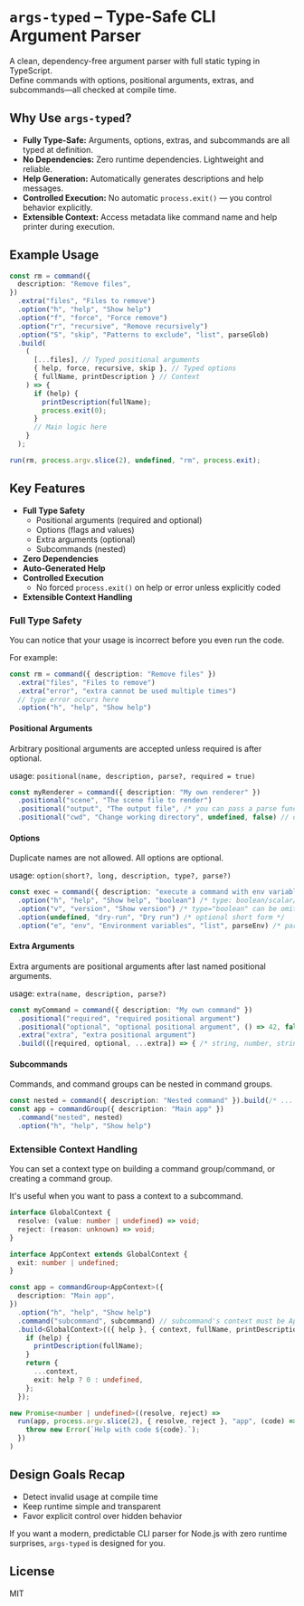 # `args-typed` – Type-Safe CLI Argument Parser

A clean, dependency-free argument parser with full static typing in TypeScript.  
Define commands with options, positional arguments, extras, and subcommands—all checked at compile time.

## Why Use `args-typed`?

- **Fully Type-Safe:**
  Arguments, options, extras, and subcommands are all typed at definition.
- **No Dependencies:**
  Zero runtime dependencies. Lightweight and reliable.
- **Help Generation:**
  Automatically generates descriptions and help messages.
- **Controlled Execution:**
  No automatic `process.exit()` — you control behavior explicitly.
- **Extensible Context:**
  Access metadata like command name and help printer during execution.

## Example Usage

```ts
const rm = command({
  description: "Remove files",
})
  .extra("files", "Files to remove")
  .option("h", "help", "Show help")
  .option("f", "force", "Force remove")
  .option("r", "recursive", "Remove recursively")
  .option("S", "skip", "Patterns to exclude", "list", parseGlob)
  .build(
    (
      [...files], // Typed positional arguments
      { help, force, recursive, skip }, // Typed options
      { fullName, printDescription } // Context
    ) => {
      if (help) {
        printDescription(fullName);
        process.exit(0);
      }
      // Main logic here
    }
  );

run(rm, process.argv.slice(2), undefined, "rm", process.exit);
```

## Key Features

- **Full Type Safety**
  - Positional arguments (required and optional)
  - Options (flags and values)
  - Extra arguments (optional)
  - Subcommands (nested)
- **Zero Dependencies**
- **Auto-Generated Help**
- **Controlled Execution**
  - No forced `process.exit()` on help or error unless explicitly coded
- **Extensible Context Handling**

### Full Type Safety

You can notice that your usage is incorrect before you even run the code.

For example:

```ts
const rm = command({ description: "Remove files" })
  .extra("files", "Files to remove")
  .extra("error", "extra cannot be used multiple times")
  // type error occurs here
  .option("h", "help", "Show help")
```

#### Positional Arguments

Arbitrary positional arguments are accepted unless required is after optional.

usage: `positional(name, description, parse?, required = true)`

```ts
const myRenderer = command({ description: "My own renderer" })
  .positional("scene", "The scene file to render")
  .positional("output", "The output file", /* you can pass a parse function */)
  .positional("cwd", "Change working directory", undefined, false) // optional
```

#### Options

Duplicate names are not allowed. All options are optional.

usage: `option(short?, long, description, type?, parse?)`

```ts
const exec = command({ description: "execute a command with env variables" })
  .option("h", "help", "Show help", "boolean") /* type: boolean/scalar/list */
  .option("v", "version", "Show version") /* type="boolean" can be omitted */
  .option(undefined, "dry-run", "Dry run") /* optional short form */
  .option("e", "env", "Environment variables", "list", parseEnv) /* parse fn */
```

#### Extra Arguments

Extra arguments are positional arguments after last named positional arguments.

usage: `extra(name, description, parse?)`

```ts
const myCommand = command({ description: "My own command" })
  .positional("required", "required positional argument")
  .positional("optional", "optional positional argument", () => 42, false)
  .extra("extra", "extra positional argument")
  .build(([required, optional, ...extra]) => { /* string, number, string[] */ })
```

#### Subcommands

Commands, and command groups can be nested in command groups.

```ts
const nested = command({ description: "Nested command" }).build(/* ... */);
const app = commandGroup({ description: "Main app" })
  .command("nested", nested)
  .option("h", "help", "Show help")
```

### Extensible Context Handling

You can set a context type on building a command group/command, or creating a command group.

It's useful when you want to pass a context to a subcommand.

```ts
interface GlobalContext {
  resolve: (value: number | undefined) => void;
  reject: (reason: unknown) => void;
}

interface AppContext extends GlobalContext {
  exit: number | undefined;
}

const app = commandGroup<AppContext>({
  description: "Main app",
})
  .option("h", "help", "Show help")
  .command("subcommand", subcommand) // subcommand's context must be AppContext
  .build<GlobalContext>(({ help }, { context, fullName, printDescription }) => {
    if (help) {
      printDescription(fullName);
    }
    return {
      ...context,
      exit: help ? 0 : undefined,
    };
  });

new Promise<number | undefined>((resolve, reject) =>
  run(app, process.argv.slice(2), { resolve, reject }, "app", (code) => {
    throw new Error(`Help with code ${code}.`);
  })
)
```

## Design Goals Recap

- Detect invalid usage at compile time
- Keep runtime simple and transparent
- Favor explicit control over hidden behavior

If you want a modern, predictable CLI parser for Node.js with zero runtime surprises, `args-typed` is designed for you.

## License

MIT
